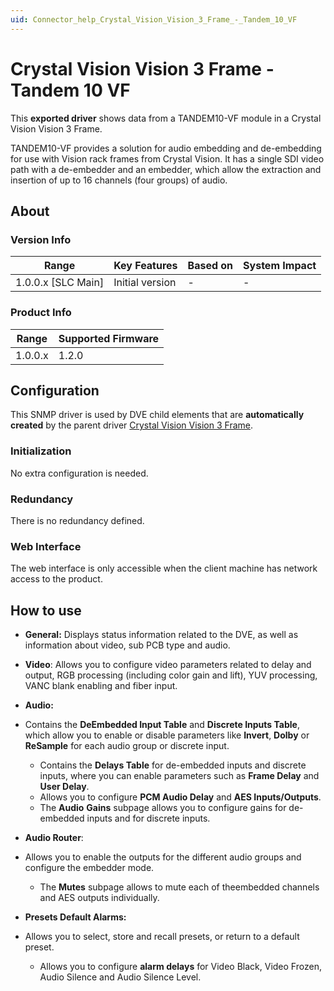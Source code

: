 ```yaml
---
uid: Connector_help_Crystal_Vision_Vision_3_Frame_-_Tandem_10_VF
---
```


# Crystal Vision Vision 3 Frame - Tandem 10 VF

This **exported driver** shows data from a TANDEM10-VF module in a Crystal Vision Vision 3 Frame.

TANDEM10-VF provides a solution for audio embedding and de-embedding for use with Vision rack frames from Crystal Vision. It has a single SDI video path with a de-embedder and an embedder, which allow the extraction and insertion of up to 16 channels (four groups) of audio.

## About

### Version Info

| **Range**            | **Key Features** | **Based on** | **System Impact** |
|----------------------|------------------|--------------|-------------------|
| 1.0.0.x \[SLC Main\] | Initial version  | \-           | \-                |

### Product Info

| **Range** | **Supported Firmware** |
|-----------|------------------------|
| 1.0.0.x   | 1.2.0                  |

## Configuration

This SNMP driver is used by DVE child elements that are **automatically created** by the parent driver [Crystal Vision Vision 3 Frame](xref:Connector_help_Crystal_Vision_Vision_3_Frame).

### Initialization

No extra configuration is needed.

### Redundancy

There is no redundancy defined.

### Web Interface

The web interface is only accessible when the client machine has network access to the product.

## How to use

- **General:** Displays status information related to the DVE, as well as information about video, sub PCB type and audio.

- **Video**: Allows you to configure video parameters related to delay and output, RGB processing (including color gain and lift), YUV processing, VANC blank enabling and fiber input.

- **Audio:**

- Contains the **DeEmbedded Input Table** and **Discrete Inputs Table**, which allow you to enable or disable parameters like **Invert**, **Dolby** or **ReSample** for each audio group or discrete input.
  - Contains the **Delays Table** for de-embedded inputs and discrete inputs, where you can enable parameters such as **Frame Delay** and **User Delay**.
  - Allows you to configure **PCM Audio Delay** and **AES Inputs/Outputs**.
  - The **Audio** **Gains** subpage allows you to configure gains for de-embedded inputs and for discrete inputs.

- **Audio Router**:

- Allows you to enable the outputs for the different audio groups and configure the embedder mode.
  - The **Mutes** subpage allows to mute each of theembedded channels and AES outputs individually.

- **Presets Default Alarms:**

- Allows you to select, store and recall presets, or return to a default preset.
  - Allows you to configure **alarm delays** for Video Black, Video Frozen, Audio Silence and Audio Silence Level.
